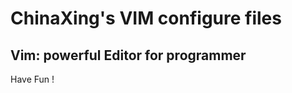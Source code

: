 ChinaXing's VIM configure files
===============================

Vim: powerful Editor for programmer
-----------------------------------

Have Fun !


